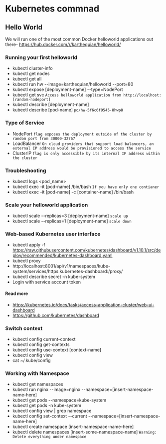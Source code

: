 # Kubernetes commnad
## Hello World
We will run one of the most common Docker helloworld applications out there- https://hub.docker.com/r/karthequian/helloworld/

### Running your first helloworld
* kubectl cluster-info
* kubectl get nodes
* kubectl get all
* kubectl run hw --image=karthequian/helloworld --port=80
* kubectl expose [deployment-name] --type=NodePort
* kubectl get svc `Access helloworld application from http://localhost:[random-nodeport]`
* kubectl describe [deployment-name]
* kubectl describe [pod-name] `po/hw-5f6c6f9545-8hwp8`

### Type of Service
* NodePort `flag exposes the deployment outside of the cluster by random port from 30000-32767`
* LoadBalancer `On cloud providers that support load balancers, an external IP address would be provisioned to access the service`
* ClusterIP `flag is only accessible by its internal IP address within the cluster`

###  Troubleshooting
* kubectl logs <pod_name>
* kubectl exec -it [pod-name] /bin/bash `If you have only one contianer`
* kubectl exec -it [pod-name] -c [container-name] /bin/bash


### Scale your helloworld application
* kubectl scale --replicas=3 [deployment-name] `scale up`
* kubectl scale --replicas=1 [deployment-name] `scale down`

### Web-based Kubernetes user interface
* kubectl apply -f https://raw.githubusercontent.com/kubernetes/dashboard/v1.10.1/src/deploy/recommended/kubernetes-dashboard.yaml
* kubectl proxy
* http://localhost:8001/api/v1/namespaces/kube-system/services/https:kubernetes-dashboard:/proxy/
* kubectl describe secret -n kube-system
* Login with service account token

#### Read more
* https://kubernetes.io/docs/tasks/access-application-cluster/web-ui-dashboard
* https://github.com/kubernetes/dashboard

### Switch context
* kubectl config current-context
* kubectl config get-contexts
* kubectl config use-context [context-name]
* kubectl config view
* cat ~/.kube/config

### Working with Namespace
* kubectl get namespaces
* kubectl run nginx --image=nginx --namespace=[insert-namespace-name-here]
* kubectl get pods --namespace=kube-system
* kubectl get pods -n kube-system
* kubectl config view | grep namespace
* kubectl config set-context --current --namespace=[insert-namespace-name-here]
* kubectl create namespace [insert-namespace-name-here]
* kubectl delete namespaces [insert-some-namespace-name] `Warning: Delete everything under namespace`